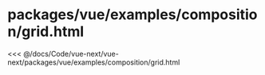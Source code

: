 # packages/vue/examples/composition/grid.html

<<< @/docs/Code/vue-next/vue-next/packages/vue/examples/composition/grid.html
